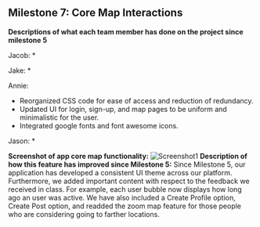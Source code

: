 ## Milestone 7: Core Map Interactions

**Descriptions of what each team member has done on the project since milestone 5**

Jacob:
* 

Jake:
* 

Annie:
* Reorganized CSS code for ease of access and reduction of redundancy.
* Updated UI for login, sign-up, and map pages to be uniform and minimalistic for the user.
* Integrated google fonts and font awesome icons.

Jason:
* 

**Screenshot of app core map functionality:**
![Screenshot1]()
**Description of how this feature has improved since Milestone 5:**
Since Milestone 5, our application has developed a consistent UI theme across our platform. Furthermore, we added important content with respect to the feedback we received in class. For example, each user bubble now displays how long ago an user was active. We have also included a Create Profile option, Create Post option, and readded the zoom map feature for those people who are considering going to farther locations.